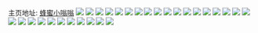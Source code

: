 主页地址: [蜂蜜小嗡嗡](https://weibo.com/u/5622067882) 
![](https://wx4.sinaimg.cn/mw2000/0068tCGely1h9pi1ygunoj31sc27ihdu.jpg) 
![](https://wx4.sinaimg.cn/mw2000/0068tCGely1h8p4h0rbxzj30hj0hjmyc.jpg) 
![](https://wx4.sinaimg.cn/mw2000/0068tCGely1h88hlggezcj30ol07v75f.jpg) 
![](https://wx4.sinaimg.cn/mw2000/0068tCGely1h7xln3vl3yj30ry1qbdjm.jpg) 
![](https://wx4.sinaimg.cn/mw2000/0068tCGely1h7xln3dxr7j30rl1r9tc7.jpg) 
![](https://wx4.sinaimg.cn/mw2000/0068tCGely1h7d6x1tcquj33402c0x6p.jpg) 
![](https://wx4.sinaimg.cn/mw2000/0068tCGely1h7d6x31vlpj33402c0hdu.jpg) 
![](https://wx4.sinaimg.cn/mw2000/0068tCGely1h61goadamvj31kd2dc47y.jpg) 
![](https://wx4.sinaimg.cn/mw2000/0068tCGely1h61gnm7uqtj31k12dck15.jpg) 
![](https://wx4.sinaimg.cn/mw2000/0068tCGely1h5i5t5fv9gj30g90htwho.jpg) 
![](https://wx4.sinaimg.cn/mw2000/0068tCGely1h5ciky3iufj30zk15th01.jpg) 
![](https://wx4.sinaimg.cn/mw2000/0068tCGely1h5a8lmk9n4j30zi146tui.jpg) 
![](https://wx4.sinaimg.cn/mw2000/0068tCGely1h5a8tg587ij31kl2dchdu.jpg) 
![](https://wx4.sinaimg.cn/mw2000/0068tCGely1h5a91g6u92j33402c0npe.jpg) 
![](https://wx4.sinaimg.cn/mw2000/0068tCGely1h5a8tay5t2j31kp2dc4qq.jpg) 
![](https://wx4.sinaimg.cn/mw2000/0068tCGely1h5a8ltop21j31kw2dcu0x.jpg) 
![](https://wx4.sinaimg.cn/mw2000/0068tCGely1h5a8p1ibklj31kw2dcnpe.jpg) 
![](https://wx4.sinaimg.cn/mw2000/0068tCGely1h5a8lsc609j31kw2dcu0x.jpg) 
![](https://wx4.sinaimg.cn/mw2000/0068tCGely1h56oy17z4hj31kw2dc4qq.jpg) 
![](https://wx4.sinaimg.cn/mw2000/0068tCGely1h56osucjdyj31kw2dcnpe.jpg) 
![](https://wx4.sinaimg.cn/mw2000/0068tCGely1h56osx1v6cj32ps1j6qv5.jpg) 
![](https://wx4.sinaimg.cn/mw2000/0068tCGely1h56ous9tnpj32c03407wj.jpg) 
![](https://wx4.sinaimg.cn/mw2000/0068tCGely1h56osw3ru3j31o02804i8.jpg) 
![](https://wx4.sinaimg.cn/mw2000/0068tCGely1h56oxnbp16j31kw2dcqv5.jpg) 
![](https://wx4.sinaimg.cn/mw2000/0068tCGely1h56oxnumn2j31o0280dv4.jpg) 
![](https://wx4.sinaimg.cn/mw2000/0068tCGely1h56osvhuyzj31kw2dcu0x.jpg) 
![](https://wx4.sinaimg.cn/mw2000/0068tCGely1h56p7jovprj31o02807qv.jpg) 
![](https://wx4.sinaimg.cn/mw2000/0068tCGely1h4xez2flouj31k02c04qq.jpg) 
![](https://wx4.sinaimg.cn/mw2000/0068tCGely1h4xez02uobj31kw2dce82.jpg) 
